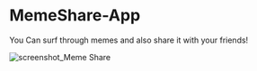 # MemeShare-App
You Can surf through memes and also share it with your friends!

![screenshot_Meme Share](https://user-images.githubusercontent.com/55406565/97775275-6d1ab800-1b85-11eb-81c2-ed99a94a881e.jpg)
